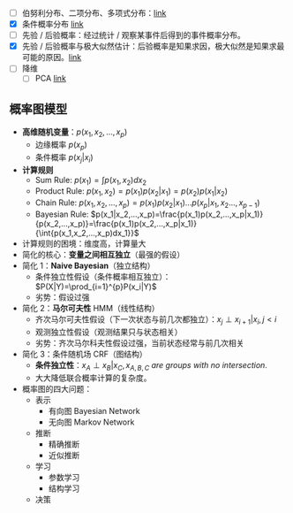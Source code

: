 
- [ ] 伯努利分布、二项分布、多项式分布：[link](https://www.zhihu.com/question/50561130/answer/262339774)
- [x] 条件概率分布 [link](https://zhuanlan.zhihu.com/p/26464206)
- [ ] 先验 / 后验概率：经过统计 / 观察某事件后得到的事件概率分布。
- [x] 先验 / 后验概率与极大似然估计：后验概率是知果求因，极大似然是知果求最可能的原因。[link](https://zhuanlan.zhihu.com/p/24423230)
- [ ] 降维
  - [ ] PCA [link](https://mp.weixin.qq.com/s?__biz=MzU4MjQ3MDkwNA==&mid=2247484754&idx=1&sn=b2c0d6798f44e13956bb42373e51d18c&chksm=fdb698c5cac111d3e3dca24c50aafbfb61e5b05c5df5b603067bb7edec8db049370b73046b24&scene=21#wechat_redirect)

## 概率图模型
- **高维随机变量**：$p(x_1, x_2,..., x_p)$  
  - 边缘概率 $p(x_p)$
  - 条件概率 $p(x_j|x_i)$
- **计算规则**
  - Sum Rule: $p(x_1)=\int{p(x_1, x_2)dx_2}$
  - Product Rule: $p(x_1, x_2) = p(x_1)p(x_2|x_1) = p(x_2)p(x_1|x_2)$
  - Chain Rule: $p(x_1, x_2,...,x_p)=p(x_1)p(x_2|x_1)...p(x_p|x_1,x_2...,x_{p-1})$
  - Bayesian Rule: $p(x_1|x_2,...,x_p)=\frac{p(x_1)p(x_2,...,x_p|x_1)}{p(x_2,...,x_p)}=\frac{p(x_1)p(x_2,...,x_p|x_1)}{\int{p(x_1,x_2,...,x_p)dx_1}}$
- 计算规则的困境：维度高，计算量大
- 简化的核心：**变量之间相互独立**（最强的假设）
- 简化 1：**Naive Bayesian**（独立结构）
  - 条件独立性假设（条件概率相互独立）：$P(X|Y)=\prod_{i=1}^{p}P(x_i|Y)$
  - 劣势：假设过强
- 简化 2：**马尔可夫性** HMM（线性结构）
  - 齐次马尔可夫性假设（下一次状态与前几次都独立）：$x_j\perp x_{i+1}|x_i,j<i$
  - 观测独立性假设（观测结果只与状态相关）
  - 劣势：齐次马尔科夫性假设过强，当前状态经常与前几次相关
- 简化 3：条件随机场 CRF（图结构）
  - **条件独立性**：$x_A \perp{x_B} | x_C, x_{A,B,C}\ are\ groups\ with\ no\ intersection.$
  - 大大降低联合概率计算的复杂度。
- 概率图的四大问题：
  - 表示
    - 有向图 Bayesian Network
    - 无向图 Markov Network
  - 推断
    - 精确推断
    - 近似推断
  - 学习
    - 参数学习
    - 结构学习
  - 决策
